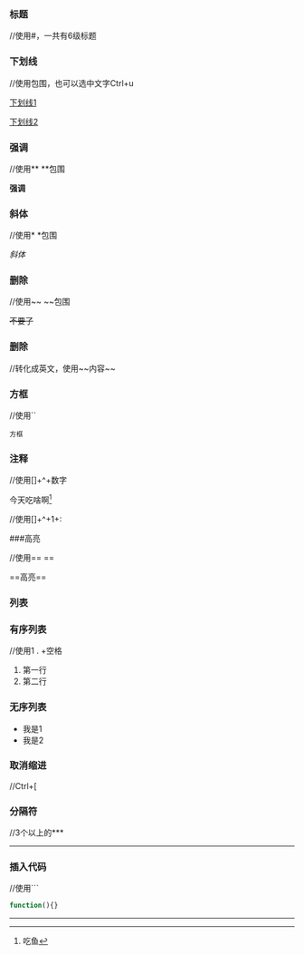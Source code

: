 ### 标题

//使用#，一共有6级标题

### 下划线

//使用<U></U>包围，也可以选中文字Ctrl+u

<u>下划线1</u>

<u>下划线2</u>

### 强调

//使用** **包围

**强调**

### 斜体

//使用* *包围

*斜体*

### 删除

//使用~~  ~~包围

~~不要了~~

### 删除

//转化成英文，使用\~\~内容\~~

### 方框

//使用``

`方框`

### 注释

//使用[]+^+数字

今天吃啥啊[^1]

//使用[]+^+1+:

[^1]: 吃鱼 

###高亮

//使用==    ==

==高亮==





### 列表

### 有序列表

//使用1 . +空格

1. 第一行
2. 第二行

### 无序列表

* 我是1
* 我是2

### 取消缩进

//Ctrl+[

### 分隔符

//3个以上的***

***

### 插入代码

//使用```

```javascript
function(){}
```







***



